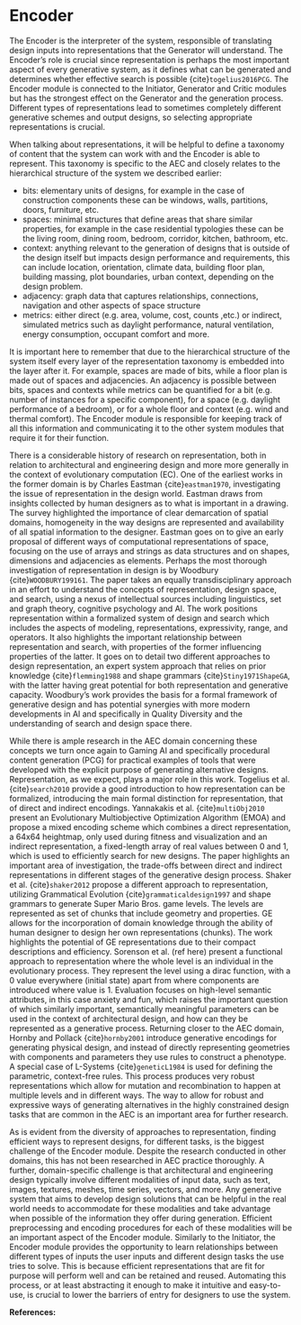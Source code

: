 # Encoder

The Encoder is the interpreter of the system, responsible of translating design inputs into representations that the Generator will understand. The Encoder’s role is crucial since representation is perhaps the most important aspect of every generative system, as it defines what can be generated and determines whether effective search is possible {cite}`togelius2016PCG`. The Encoder module is connected to the Initiator, Generator and Critic modules but has the strongest effect on the Generator and the generation process. Different types of representations lead to sometimes completely different generative schemes and output designs, so selecting appropriate representations is crucial.

When talking about representations, it will be helpful to define a taxonomy of content that the system can work with and the Encoder is able to represent. This taxonomy is specific to the AEC and closely relates to the hierarchical structure of the system we described earlier:

* bits: elementary units of designs, for example in the case of construction components these can be windows, walls, partitions, doors, furniture, etc.
* spaces: minimal structures that define areas that share similar properties, for example in the case residential typologies these can be the living room, dining room, bedroom, corridor, kitchen, bathroom, etc.
* context: anything relevant to the generation of designs that is outside of the design itself but impacts design performance and requirements, this can include location, orientation, climate data, building floor plan, building massing, plot boundaries, urban context, depending on the design problem.
* adjacency: graph data that captures relationships, connections, navigation and other aspects of space structure
* metrics: either direct (e.g. area, volume, cost, counts ,etc.) or indirect, simulated metrics such as daylight performance, natural ventilation, energy consumption, occupant comfort and more.

It is important here to remember that due to the hierarchical structure of the system itself every layer of the representation taxonomy is embedded into the layer after it. For example, spaces are made of bits, while a floor plan is made out of spaces and adjacencies. An adjacency is possible between bits, spaces and contexts while metrics can be quantified for a bit (e.g. number of instances for a specific component), for a space (e.g. daylight performance of a bedroom), or for a whole floor and context (e.g. wind and thermal comfort). The Encoder module is responsible for keeping track of all this information and communicating it to the other system modules that require it for their function.

There is a considerable history of research on representation, both in relation to architectural and engineering design and more more generally in the context of evolutionary computation (EC). One of the earliest works in the former domain is by Charles Eastman {cite}`eastman1970`, investigating the issue of representation in the design world. Eastman draws from insights collected by human designers as to what is important in a drawing. The survey highlighted the importance of clear demarcation of spatial domains, homogeneity in the way designs are represented and availability of all spatial information to the designer. Eastman goes on to give an early proposal of different ways of computational representations of space, focusing on the use of arrays and strings as data structures and on shapes, dimensions and adjacencies as elements. Perhaps the most thorough investigation of representation in design is by Woodbury {cite}`WOODBURY199161`. The paper takes an equally transdisciplinary approach in an effort to understand the concepts of representation, design space, and search, using a nexus of intellectual sources including linguistics, set and graph theory, cognitive psychology and AI. The work positions representation within a formalized system of design and search which includes the aspects of modeling, representations, expressivity, range, and operators.  It also highlights the important relationship between representation and search, with properties of the former influencing properties of the latter. It goes on to detail two different approaches to design representation, an expert system approach that relies on prior knowledge {cite}`flemming1988` and shape grammars {cite}`Stiny1971ShapeGA`, with the latter having great potential for both representation and generative capacity.  Woodbury’s work provides the basis for a formal framework of generative design and has potential synergies with more modern developments in AI and specifically in Quality Diversity and the understanding of search and design space there.

While there is ample research in the AEC domain concerning these concepts we turn once again to Gaming AI and specifically procedural content generation (PCG) for practical examples of tools that were developed with the explicit purpose of generating alternative designs. Representation, as we expect, plays a major role in this work. Togelius et al. {cite}`search2010` provide a good introduction to how representation can be formalized, introducing the main formal distinction for representation, that of direct and indirect encodings. Yannakakis et al. {cite}`multiObj2010` present an Evolutionary Multiobjective Optimization Algorithm (EMOA) and propose a mixed encoding scheme which combines a direct representation, a 64x64 heightmap, only used during fitness and visualization and an indirect representation, a fixed-length array of real values between 0 and 1, which is used to efficiently search for new designs. The paper highlights an important area of investigation, the trade-offs between direct and indirect representations in different stages of the generative design process. Shaker et al. {cite}`shaker2012` propose a different approach to representation, utilizing Grammatical Evolution {cite}`grammaticaldesign1997` and shape grammars to generate Super Mario Bros. game levels. The levels are represented as set of chunks that include geometry and properties. GE allows for the incorporation of domain knowledge through the ability of human designer to design her own representations (chunks). The work highlights the potential of GE representations due to their compact descriptions and efficiency. Sorenson et al. (ref here) present a functional approach to representation where the whole level is an individual in the evolutionary process. They represent the level using a dirac function, with a 0 value everywhere (initial state) apart from where components are introduced where value is 1. Evaluation focuses on high-level semantic attributes, in this case anxiety and fun, which raises the important question of which similarly important, semantically meaningful parameters can be used in the context of architectural design, and how can they be represented as a generative process. Returning closer to the AEC domain, Hornby and Pollack {cite}`hornby2001` introduce generative encodings for generating physical design, and instead of directly representing geometries with components and parameters they use rules to construct a phenotype. A special case of L-Systems {cite}`geneticL1984` is used for defining the parametric, context-free rules. This process produces very robust representations which allow for mutation and recombination to happen at multiple levels and in different ways. The way to allow for robust and expressive ways of generating alternatives in the highly constrained design tasks that are common in the AEC is an important area for further research.

As is evident from the diversity of approaches to representation, finding efficient ways to represent designs, for different tasks, is the biggest challenge of the Encoder module. Despite the research conducted in other domains, this has not been researched in AEC practice thoroughly. A further, domain-specific challenge is that architectural and engineering design typically involve different modalities of input data, such as text, images, textures, meshes, time series, vectors, and more. Any generative system that aims to develop design solutions that can be helpful in the real world needs to accommodate for these modalities and take advantage when possible of the information they offer during generation. Efficient preprocessing and encoding procedures for each of these modalities will be an important aspect of the Encoder module. Similarly to the Initiator, the Encoder module provides the opportunity to learn relationships between different types of inputs the user inputs and different design tasks the use tries to solve. This is because efficient representations that are fit for purpose will perform well and can be retained and reused. Automating this process, or at least abstracting it enough to make it intuitive and easy-to-use, is crucial to lower the barriers of entry for designers to use the system.

**References:**

```{bibliography} encoder.bib

```

